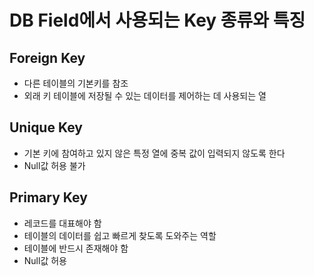 # DB Field에서 사용되는 Key 종류와 특징

## Foreign Key
* 다른 테이블의 기본키를 참조
* 외래 키 테이블에 저장될 수 있는 데이터를 제어하는 데 사용되는 열

## Unique Key
* 기본 키에 참여하고 있지 않은 특정 열에 중복 값이 입력되지 않도록 한다
* Null값 허용 불가

## Primary Key
* 레코드를 대표해야 함
* 테이블의 데이터를 쉽고 빠르게 찾도록 도와주는 역할
* 테이블에 반드시 존재해야 함
* Null값 허용
